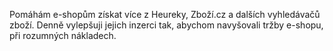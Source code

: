 Pomáhám e-shopům získat více z Heureky, Zboží.cz a dalších vyhledávačů zboží. Denně vylepšuji jejich inzerci tak, abychom navyšovali tržby e-shopu, při rozumných nákladech.